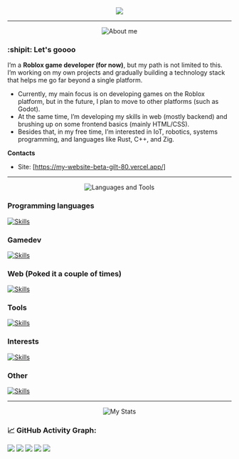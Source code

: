 <div id="header" align="center">
<img src ="https://www.demirramon.com/gen/undertale_text_box.png?text=Hi%20there%0AWelcome%20to%20my%20page&box=deltarune&character=custom&expression=https%3A%2F%2Fdemirramon-media.s3.us-east-2.amazonaws.com%2Fundertale%2Fchar%2Ftemp%2Fexpressions%2F1758650708_4105.png&size=2&t=1758650774"> 
</div>



---

<div align="center">  
<img src="https://www.demirramon.com/gen/undertale_text_box.png?text=About%20me&box=deltarune&character=custom&expression=https%3A%2F%2Fdemirramon-media.s3.us-east-2.amazonaws.com%2Fundertale%2Fchar%2Ftemp%2Fexpressions%2F1758650708_4105.png&size=2&t=1758651146" alt="About me">
</div>

### :shipit: Let's goooo

I’m a **Roblox game developer (for now)**, but my path is not limited to this.  
I’m working on my own projects and gradually building a technology stack that helps me go far beyond a single platform.  

- Currently, my main focus is on developing games on the Roblox platform, but in the future, I plan to move to other platforms (such as Godot).  
- At the same time, I’m developing my skills in web (mostly backend) and brushing up on some frontend basics (mainly HTML/CSS).  
- Besides that, in my free time, I’m interested in IoT, robotics, systems programming, and languages like Rust, C++, and Zig.  

**Contacts**
- Site: [https://my-website-beta-gilt-80.vercel.app/]
 


---

<div align="center">
<img src="https://www.demirramon.com/gen/undertale_text_box.png?text=Languages%20and%20Tools&box=deltarune&character=custom&expression=https%3A%2F%2Fdemirramon-media.s3.us-east-2.amazonaws.com%2Fundertale%2Fchar%2Ftemp%2Fexpressions%2F1758650708_4105.png&size=2&t=1758651120" alt="Languages ​​and Tools">
</div> 

### Programming languages 
[![Skills](https://skills.syvixor.com/api/icons?i=cpp,lua,crystal)](https://github.com/syvixor/skills-icons)

### Gamedev
[![Skills](https://skills.syvixor.com/api/icons?perline=15&i=aseprite,blender,godot)](https://github.com/syvixor/skills-icons)

### Web (Poked it a couple of times)
[![Skills](https://skills.syvixor.com/api/icons?i=crystal,nginx,postgresql,redis,html,css3)](https://github.com/syvixor/skills-icons)

### Tools
[![Skills](https://skills.syvixor.com/api/icons?i=visualstudiocode,clion,sublime,git,gitbash,github,githubactions,codeberg,firefox,balenaetcher,penpot)](https://github.com/syvixor/skills-icons)

### Interests
[![Skills](https://skills.syvixor.com/api/icons?i=bash,powershell,linux,windows,arduino,raspberrypi)](https://github.com/syvixor/skills-icons)

### Other
[![Skills](https://skills.syvixor.com/api/icons?i=markdown,assembly,archlinux,docker,obsidian,vercel,stackoverflow,reddit,telegram,obs,codeforces,leetcode,polars)](https://github.com/syvixor/skills-icons)

---

<div align="center">
  
<img src="https://www.demirramon.com/gen/undertale_text_box.png?text=My%20stats&box=deltarune&character=custom&expression=https%3A%2F%2Fdemirramon-media.s3.us-east-2.amazonaws.com%2Fundertale%2Fchar%2Ftemp%2Fexpressions%2F1758650708_4105.png&size=2&t=1758651074" alt="My Stats">
  
</div>


### 📈 GitHub Activity Graph:
![](http://github-profile-summary-cards.vercel.app/api/cards/profile-details?username=FixitFun&theme=nord_dark)
![](http://github-profile-summary-cards.vercel.app/api/cards/stats?username=FixitFun&theme=nord_dark)
![](http://github-profile-summary-cards.vercel.app/api/cards/productive-time?username=FixitFun&theme=nord_dark)
![](http://github-profile-summary-cards.vercel.app/api/cards/repos-per-language?username=FixitFun&theme=nord_dark)
![](http://github-profile-summary-cards.vercel.app/api/cards/most-commit-language?username=FixitFun&theme=nord_dark)
